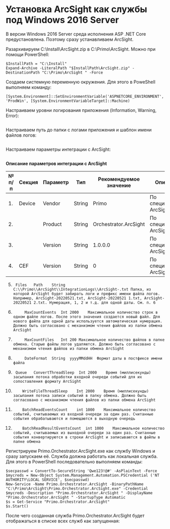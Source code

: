 # Установка ArcSight как службы под Windows 2016 Server

В версии Windows 2016 Server среда исполнения ASP .NET Core предустановлена. Поэтому сразу устанавливаем ArcSight. 

Разархивируем C:\Install\ArcSight.zip в C:\Primo\ArcSight. Можно при помощи PowerShell:
```
$InstallPath = "C:\Install"
Expand-Archive -LiteralPath "$InstallPath\ArcSight.zip" -DestinationPath "C:\Primo\ArcSight " -Force
```

Создаем системную переменную окружения. Для этого в PoweShell выполняем команду:
```
[System.Environment]::SetEnvironmentVariable('ASPNETCORE_ENVIRONMENT', 'ProdWin', [System.EnvironmentVariableTarget]::Machine)
```

Настраиваем уровни логирования приложения (Information, Warning, Error):

![]()

Настраиваем путь до папки с логами приложения и шаблон имени файлов логов:

![]()

Настраиваем параметры интеграции с ArcSight:

![]()

**Описание параметров интеграции с ArcSight**

| № п/п |	Секция	|  Параметр  |	Тип	  |  Рекомендуемое значение	 |   Описание   |
|-------|-----------|------------|--------|--------------------------|--------------|
|   1.	|   Device	 |  Vendor   |  String  |    	Primo	          | По спецификации ArcSight |
|   2.	|	         |   Product |	String	|  Orchestrator.ArcSight  |	По спецификации ArcSight |
|   3.	|        	 |	Version	 |  String	|       1.0.0.0	          | По спецификации ArcSight |
|   4.	|	CEF	     |  Version  | String	|          0	          | По спецификации ArcSight |
5.		Files	Path	String	C:\\Primo\\ArcSight\\IntegrationLogs\\ArcSight-.txt	Папка, из которой ArcSight будет забирать логи и префикс имени файла логов. Например, ArcSight-20220521.txt, ArcSight-20220521 1.txt, ArcSight-20220521 2.txt. Нумерация, 1, 2 и т.д. для одной даты. См. п. 6 
6.			MaxCountEvents	Int	2000	Максимальное количество строк в одном файле логов. После этого значения создается новый файл. Для нового файла для одной даты используется автоматическая нумерация. Должно быть согласовано с механизмом чтения файлов из папки обмена ArcSight
7.			MaxCountFiles	Int	200	Максимальное количество файлов в папке обмена. Старые файлы логов удаляются. Должно быть согласовано с механизмом чтения файлов из папки обмена ArcSight
8.			DateFormat	String	yyyyMMddHH	Формат даты в постфиксе имени файла
9.		Queue	ConvertThreadSleep	Int	2000	Время (миллисекунды) засыпания потока обработки входной очереди событий для их сопоставления формату ArcSight 
10.			WriteFileThreadSleep	Int	2000	Время (миллисекунды) засыпания потока записи событий в папку обмена. Должно быть согласовано с механизмом чтения файлов из папки обмена ArcSight
11.			BatchReadEventsCount	int	1000	Максимальное количество событий, считываемых из входной очереди за один раз. Считанные события обрабатываются и помещаются в выходную очередь
12.			BatchReadResultEventsCount	int	1000	Максимальное количество событий, считываемых из выходной очереди за один раз. Считанные события конвертируются в строки ArcSight и записываются в файлы в папке обмена




Регистрируем Primo.Orchestrator.ArcSight.exe как службу Windows и сразу запускаем её. Служба должна работать как локальная служба. 
Для этого в PowerShell последовательно выполняем команды:
```
$secpasswd = ConvertTo-SecureString 'Qwe123!@#' -AsPlainText -Force 
$mycreds = New-Object System.Management.Automation.PSCredential ('NT AUTHORITY\LOCAL SERVICE', $secpasswd)  
New-Service -Name Primo.Orchestrator.ArcSight -BinaryPathName "C:\Primo\ArcSight\Primo.Orchestrator.ArcSight.exe" -Credential $mycreds -Description "Primo.Orchestrator.ArcSight " -DisplayName "Primo.Orchestrator.ArcSight " -StartupType Automatic 
$s = Get-Service "Primo.Orchestrator.ArcSight"
$s.Start()
```
После чего созданная служба Primo.Orchestrator.ArcSight будет отображаться в списке всех служб как запущенная:

![]()

